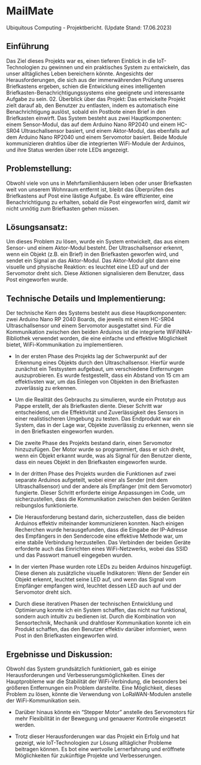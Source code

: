 # MailMate 
Ubiquitous Computing - Projektbericht. (Update Stand: 17.06.2023)
## Einführung
Das Ziel dieses Projekts war es, einen tieferen Einblick in die IoT-Technologien zu gewinnen und ein praktisches System zu entwickeln, das unser alltägliches Leben bereichern könnte. Angesichts der Herausforderungen, die sich aus der immerwährenden Prüfung unseres Briefkastens ergeben, schien die Entwicklung eines intelligenten Briefkasten-Benachrichtigungssystems eine geeignete und interessante Aufgabe zu sein.
02. Überblick über das Projekt: 
Das entwickelte Projekt zielt darauf ab, den Benutzer zu entlasten, indem es automatisch eine Benachrichtigung auslöst, sobald ein Postbote einen Brief in den Briefkasten einwirft. Das System besteht aus zwei Hauptkomponenten: einem Sensor-Modul, das auf dem Arduino Nano RP2040 und einem HC-SR04 Ultraschallsensor basiert, und einem Aktor-Modul, das ebenfalls auf dem Arduino Nano RP2040 und einem Servomotor basiert. Beide Module kommunizieren drahtlos über die integrierten WiFi-Module der Arduinos, und ihre Status werden über rote LEDs angezeigt.

## Problemstellung: 
Obwohl viele von uns in Mehrfamilienhäusern leben oder unser Briefkasten weit von unserem Wohnraum entfernt ist, bleibt das Überprüfen des Briefkastens auf Post eine lästige Aufgabe. Es wäre effizienter, eine Benachrichtigung zu erhalten, sobald die Post eingeworfen wird, damit wir nicht unnötig zum Briefkasten gehen müssen.

## Lösungsansatz: 
Um dieses Problem zu lösen, wurde ein System entwickelt, das aus einem Sensor- und einem Aktor-Modul besteht. Der Ultraschallsensor erkennt, wenn ein Objekt (z.B. ein Brief) in den Briefkasten geworfen wird, und sendet ein Signal an das Aktor-Modul. Das Aktor-Modul gibt dann eine visuelle und physische Reaktion: es leuchtet eine LED auf und der Servomotor dreht sich. Diese Aktionen signalisieren dem Benutzer, dass Post eingeworfen wurde.

## Technische Details und Implementierung: 
Der technische Kern des Systems besteht aus diese Hauptkomponenten: zwei Arduino Nano RP 2040 Boards, die jeweils mit einem HC-SR04 Ultraschallsensor und einem Servomotor ausgestattet sind. Für die Kommunikation zwischen den beiden Arduinos ist die integrierte WiFiNINA-Bibliothek verwendet worden, die eine einfache und effektive Möglichkeit bietet, WiFi-Kommunikation zu implementieren.

- In der ersten Phase des Projekts lag der Schwerpunkt auf der Erkennung eines Objekts durch den Ultraschallsensor. Hierfür wurde zunächst ein Testsystem aufgebaut, um verschiedene Entfernungen auszuprobieren. Es wurde festgestellt, dass ein Abstand von 15 cm am effektivsten war, um das Einlegen von Objekten in den Briefkasten zuverlässig zu erkennen.

- Um die Realität des Gebrauchs zu simulieren, wurde ein Prototyp aus Pappe erstellt, der als Briefkasten diente. Dieser Schritt war entscheidend, um die Effektivität und Zuverlässigkeit des Sensors in einer realistischeren Umgebung zu testen. Das Endprodukt war ein System, das in der Lage war, Objekte zuverlässig zu erkennen, wenn sie in den Briefkasten eingeworfen wurden.

- Die zweite Phase des Projekts bestand darin, einen Servomotor hinzuzufügen. Der Motor wurde so programmiert, dass er sich dreht, wenn ein Objekt erkannt wurde, was als Signal für den Benutzer diente, dass ein neues Objekt in den Briefkasten eingeworfen wurde.

- In der dritten Phase des Projekts wurden die Funktionen auf zwei separate Arduinos aufgeteilt, wobei einer als Sender (mit dem Ultraschallsensor) und der andere als Empfänger (mit dem Servomotor) fungierte. Dieser Schritt erforderte einige Anpassungen im Code, um sicherzustellen, dass die Kommunikation zwischen den beiden Geräten reibungslos funktionierte.

- Die Herausforderung bestand darin, sicherzustellen, dass die beiden Arduinos effektiv miteinander kommunizieren konnten. Nach einigen Recherchen wurde herausgefunden, dass die Eingabe der IP-Adresse des Empfängers in den Sendercode eine effektive Methode war, um eine stabile Verbindung herzustellen. Das Verbinden der beiden Geräte erforderte auch das Einrichten eines WiFi-Netzwerks, wobei das SSID und das Passwort manuell eingegeben wurden.

- In der vierten Phase wurden rote LEDs zu beiden Arduinos hinzugefügt. Diese dienen als zusätzliche visuelle Indikatoren: Wenn der Sender ein Objekt erkennt, leuchtet seine LED auf, und wenn das Signal vom Empfänger empfangen wird, leuchtet dessen LED auch auf und der Servomotor dreht sich.

- Durch diese iterativen Phasen der technischen Entwicklung und Optimierung konnte ich ein System schaffen, das nicht nur funktional, sondern auch intuitiv zu bedienen ist. Durch die Kombination von Sensortechnik, Mechanik und drahtloser Kommunikation konnte ich ein Produkt schaffen, das den Benutzer effektiv darüber informiert, wenn Post in den Briefkasten eingeworfen wird.

## Ergebnisse und Diskussion: 
Obwohl das System grundsätzlich funktioniert, gab es einige Herausforderungen und Verbesserungsmöglichkeiten. Eines der Hauptprobleme war die Stabilität der WiFi-Verbindung, die besonders bei größeren Entfernungen ein Problem darstellte. Eine Möglichkeit, dieses Problem zu lösen, könnte die Verwendung von LoRaWAN-Modulen anstelle der WiFi-Kommunikation sein.

- Darüber hinaus könnte ein “Stepper Motor” anstelle des Servomotors für mehr Flexibilität in der Bewegung und genauerer Kontrolle eingesetzt werden.

- Trotz dieser Herausforderungen war das Projekt ein Erfolg und hat gezeigt, wie IoT-Technologien zur Lösung alltäglicher Probleme beitragen können. Es bot eine wertvolle Lernerfahrung und eröffnete Möglichkeiten für zukünftige Projekte und Verbesserungen.
